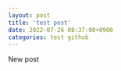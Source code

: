 ```yaml
---
layout: post
title: 'test post'
date: 2022-07-26 08:37:00+0900
categories: test github
---
```

New post
